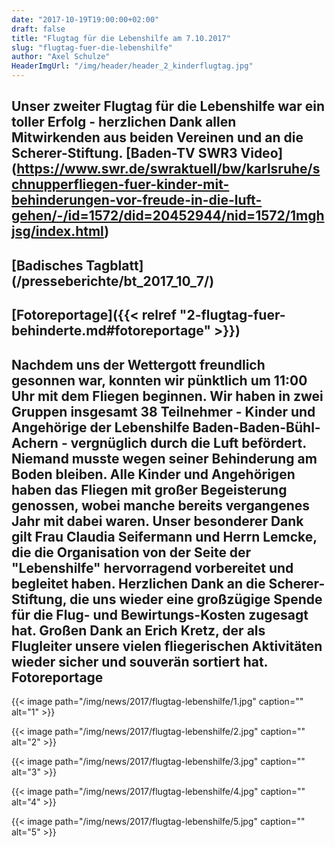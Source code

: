 ```yaml
---
date: "2017-10-19T19:00:00+02:00"
draft: false
title: "Flugtag für die Lebenshilfe am 7.10.2017"
slug: "flugtag-fuer-die-lebenshilfe"
author: "Axel Schulze"
HeaderImgUrl: "/img/header/header_2_kinderflugtag.jpg"
---
```

Unser zweiter Flugtag für die Lebenshilfe war ein toller Erfolg - herzlichen Dank allen Mitwirkenden aus beiden Vereinen und an die Scherer-Stiftung.
[Baden-TV SWR3 Video] (https://www.swr.de/swraktuell/bw/karlsruhe/schnupperfliegen-fuer-kinder-mit-behinderungen-vor-freude-in-die-luft-gehen/-/id=1572/did=20452944/nid=1572/1mghjsg/index.html)
--
[Badisches Tagblatt] (/presseberichte/bt_2017_10_7/) 
--
[Fotoreportage]({{< relref "2-flugtag-fuer-behinderte.md#fotoreportage" >}})
--
<!--more-->
Nachdem uns der Wettergott freundlich gesonnen war,  konnten wir pünktlich um 11:00 Uhr mit dem Fliegen beginnen. Wir haben in zwei Gruppen insgesamt 38 Teilnehmer - Kinder und Angehörige der Lebenshilfe Baden-Baden-Bühl-Achern - vergnüglich durch die Luft befördert. Niemand musste wegen seiner Behinderung am Boden bleiben. Alle Kinder und Angehörigen haben das Fliegen mit großer Begeisterung genossen, wobei manche bereits vergangenes Jahr mit dabei waren. 
Unser besonderer Dank gilt Frau Claudia Seifermann und Herrn Lemcke, die die Organisation von der Seite der "Lebenshilfe" hervorragend vorbereitet und begleitet haben.
Herzlichen Dank an die Scherer-Stiftung, die uns wieder eine großzügige Spende für die Flug- und Bewirtungs-Kosten zugesagt hat.
Großen Dank an Erich Kretz, der als Flugleiter unsere vielen fliegerischen Aktivitäten wieder sicher und souverän sortiert hat. 
Fotoreportage 
----------------
<p></p>
{{< image path="/img/news/2017/flugtag-lebenshilfe/1.jpg" caption="" alt="1" >}}
<p></p>
{{< image path="/img/news/2017/flugtag-lebenshilfe/2.jpg" caption="" alt="2" >}}
<p></p>
{{< image path="/img/news/2017/flugtag-lebenshilfe/3.jpg" caption="" alt="3" >}}
<p></p>
{{< image path="/img/news/2017/flugtag-lebenshilfe/4.jpg" caption="" alt="4" >}}
<p></p>
{{< image path="/img/news/2017/flugtag-lebenshilfe/5.jpg" caption="" alt="5" >}}

